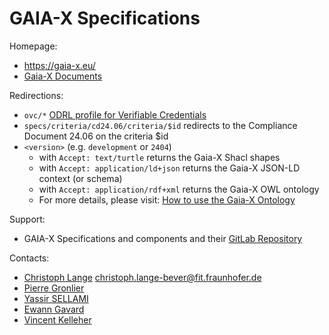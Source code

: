 GAIA-X Specifications
=========================

Homepage:
* https://gaia-x.eu/
* [Gaia-X Documents](https://docs.gaia-x.eu/)

Redirections:
* `ovc/*` [ODRL profile for Verifiable Credentials](https://gitlab.com/gaia-x/lab/policy-reasoning/odrl-vc-profile/-/blob/main/README.md)
* `specs/criteria/cd24.06/criteria/$id` redirects to the Compliance Document 24.06 on the criteria \$id
* `<version>` (e.g. `development` or `2404`)
  * with `Accept: text/turtle` returns the Gaia-X Shacl shapes
  * with `Accept: application/ld+json` returns the Gaia-X JSON-LD context (or schema)
  * with `Accept: application/rdf+xml` returns the Gaia-X OWL ontology
  * For more details, please visit: [How to use the Gaia-X Ontology](https://gaia-x.gitlab.io/technical-committee/service-characteristics-working-group/service-characteristics/#using-through-w3idorg)

Support:
* GAIA-X Specifications and components and their [GitLab Repository](https://gitlab.com/gaia-x/)

Contacts:
* [Christoph Lange](https://gitlab.com/langec) <christoph.lange-bever@fit.fraunhofer.de>
* [Pierre Gronlier](https://github.com/ticapix)
* [Yassir SELLAMI](https://github.com/YassirSellami)
* [Ewann Gavard](https://github.com/egavard)
* [Vincent Kelleher](https://github.com/vincentkelleher)
